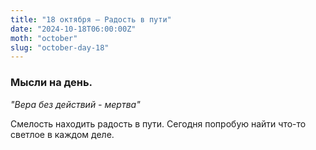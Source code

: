 ```yaml
---
title: "18 октября – Радость в пути"
date: "2024-10-18T06:00:00Z"
moth: "october"
slug: "october-day-18"
---
```


### Мысли на день. 
_"Вера без действий - мертва"_

Смелость находить радость в пути. Сегодня попробую найти что-то светлое в каждом деле.
